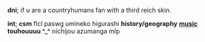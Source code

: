 **dni**; if u are a countryhumans fan with a third reich skin.

**int**; **csm** flcl paswg umineko higurashi **history/geography** __[music](https://last.fm/user/ihatememphis)__ **touhouuuu ^_^** nichijou azumanga mlp
